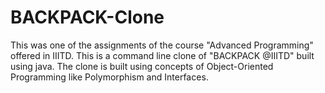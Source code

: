 # BACKPACK-Clone
This was one of the assignments of the course "Advanced Programming" offered in IIITD.
This is a command line clone of "BACKPACK @IIITD" built using java.
The clone is built using concepts of Object-Oriented Programming like Polymorphism and Interfaces.
